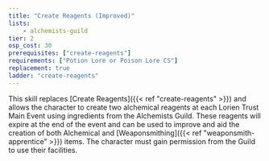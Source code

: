 ```yaml
---
title: "Create Reagents (Improved)"
lists:
    - alchemists-guild
tier: 2
osp_cost: 30
prerequisites: ["create-reagents"]
requirements: ["Potion Lore or Poison Lore CS"]
replacement: true
ladder: "create-reagents"
---
```

This skill replaces [Create Reagents]({{< ref "create-reagents" >}}) and allows the character to create two alchemical reagents at each Lorien Trust Main Event using ingredients from the Alchemists Guild. These reagents will expire at the end of the event and can be used to improve and aid the creation of both Alchemical and [Weaponsmithing]({{< ref "weaponsmith-apprentice" >}}) items. The character must gain permission from the Guild to use their facilities.